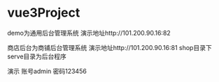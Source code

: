 # vue3Project

demo为通用后台管理系统 演示地址http://101.200.90.16:82

商店后台为商铺后台管理系统 演示地址http://101.200.90.16:81
shop目录下serve目录为后台程序


演示  账号admin  密码123456 
